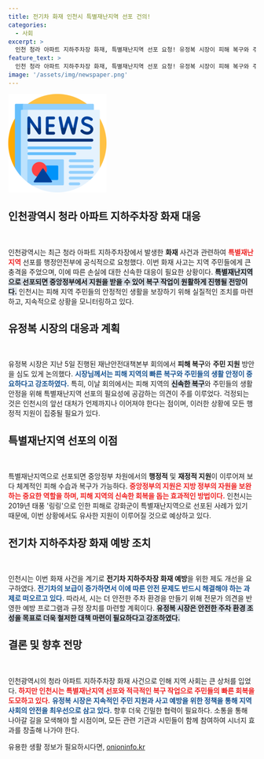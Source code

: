```yaml
---
title: 전기차 화재 인천시 특별재난지역 선포 건의!
categories:
  - 사회
excerpt: >
  인천 청라 아파트 지하주차장 화재, 특별재난지역 선포 요청! 유정복 시장이 피해 복구와 주민 지원 방안을 논의하며 행정안전부에 공식 건의. 중앙정부의 지원으로 신속한 회복 기대.
feature_text: >
  인천 청라 아파트 지하주차장 화재, 특별재난지역 선포 요청! 유정복 시장이 피해 복구와 주민 지원 방안을 논의하며 행정안전부에 공식 건의. 중앙정부의 지원으로 신속한 회복 기대.
image: '/assets/img/newspaper.png'
---
```


<p><img src="/assets/img/newspaper.png" alt="kimp 속보" /></p>

<h2 data-ke-size="size26">인천광역시 청라 아파트 지하주차장 화재 대응</h2>

<p data-ke-size="size16">&nbsp;</p>

<p>인천광역시는 최근 청라 아파트 지하주차장에서 발생한 <b>화재</b> 사건과 관련하여 <b><span style="color: #ee2323;">특별재난지역</span></b> 선포를 행정안전부에 공식적으로 요청했다. 이번 화재 사고는 지역 주민들에게 큰 충격을 주었으며, 이에 따른 손실에 대한 신속한 대응이 필요한 상황이다. <b><span style="background-color: #21538527;">특별재난지역으로 선포되면 중앙정부에서 지원을 받을 수 있어 복구 작업이 원활하게 진행될 전망이다.</span></b> 인천시는 피해 지역 주민들의 안정적인 생활을 보장하기 위해 실질적인 조치를 마련하고, 지속적으로 상황을 모니터링하고 있다.</p>

<h2 data-ke-size="size26">유정복 시장의 대응과 계획</h2>

<p data-ke-size="size16">&nbsp;</p>

<p>유정복 시장은 지난 5일 진행된 재난안전대책본부 회의에서 <b>피해 복구</b>와 <b>주민 지원</b> 방안을 심도 있게 논의했다. <b><span style="color: #1a5490;">시장님께서는 피해 지역의 빠른 복구와 주민들의 생활 안정이 중요하다고 강조하였다.</span></b> 특히, 이날 회의에서는 피해 지역의 <b><span style="background-color: #21538527;">신속한 복구</span></b>와 주민들의 생활 안정을 위해 특별재난지역 선포의 필요성에 공감하는 의견이 주를 이루었다. 걱정되는 것은 인천시의 앞선 대처가 언제까지나 이어져야 한다는 점이며, 이러한 상황에 모든 행정적 지원이 집중될 필요가 있다.</p>

<h2 data-ke-size="size26">특별재난지역 선포의 이점</h2>

<p data-ke-size="size16">&nbsp;</p>

<p>특별재난지역으로 선포되면 중앙정부 차원에서의 <b>행정적</b> 및 <b>재정적 지원</b>이 이루어져 보다 체계적인 피해 수습과 복구가 가능하다. <b><span style="color: #ee2323;">중앙정부의 지원은 지방 정부의 자원을 보완하는 중요한 역할을 하며, 피해 지역의 신속한 회복을 돕는 효과적인 방법이다.</span></b> 인천시는 2019년 태풍 '링링'으로 인한 피해로 강화군이 특별재난지역으로 선포된 사례가 있기 때문에, 이번 상황에서도 유사한 지원이 이루어질 것으로 예상하고 있다.</p>

<h2 data-ke-size="size26">전기차 지하주차장 화재 예방 조치</h2>

<p data-ke-size="size16">&nbsp;</p>

<p>인천시는 이번 화재 사건을 계기로 <b>전기차 지하주차장 화재 예방</b>을 위한 제도 개선을 요구하였다. <b><span style="color: #1a5490;">전기차의 보급이 증가하면서 이에 따른 안전 문제도 반드시 해결해야 하는 과제로 떠오르고 있다.</span></b> 따라서, 시는 더 안전한 주차 환경을 만들기 위해 전문가 의견을 반영한 예방 프로그램과 규정 장치를 마련할 계획이다. <b><span style="background-color: #21538527;">유정복 시장은 안전한 주차 환경 조성을 목표로 더욱 철저한 대책 마련이 필요하다고 강조하였다.</span></b></p>

<h2 data-ke-size="size26">결론 및 향후 전망</h2>

<p data-ke-size="size16">&nbsp;</p>

<p>인천광역시의 청라 아파트 지하주차장 화재 사건으로 인해 지역 사회는 큰 상처를 입었다. <b><span style="color: #ee2323;">하지만 인천시는 특별재난지역 선포와 적극적인 복구 작업으로 주민들의 빠른 회복을 도모하고 있다.</span></b> <b><span style="color: #1a5490;">유정복 시장은 지속적인 주민 지원과 사고 예방을 위한 정책을 통해 지역 사회의 안전을 최우선으로 삼고 있다.</span></b> 향후 더욱 긴밀한 협력이 필요하다. 소통을 통해 나아갈 길을 모색해야 할 시점이며, 모든 관련 기관과 시민들이 함께 참여하여 시너지 효과를 창출해 나가야 한다.</p>
유용한 생활 정보가 필요하시다면, <a href="https://onioninfo.kr" rel="dofollow">onioninfo.kr</a>


